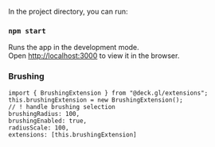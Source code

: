In the project directory, you can run:

### `npm start`

Runs the app in the development mode.<br />
Open [http://localhost:3000](http://localhost:3000) to view it in the browser.

### Brushing

```
import { BrushingExtension } from "@deck.gl/extensions";
this.brushingExtension = new BrushingExtension();
// ! handle brushing selection
brushingRadius: 100,
brushingEnabled: true,
radiusScale: 100,
extensions: [this.brushingExtension]
```

